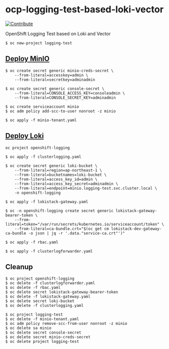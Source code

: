 # ocp-logging-test-based-loki-vector

[![Contribute](https://www.eclipse.org/che/contribute.svg)](https://codeready-codeready-workspaces-operator.apps.sandbox-m2.ll9k.p1.openshiftapps.com/#https://github.com/k-srkw/ocp-logging-test-based-loki-vector.git)

OpenShift Logging Test based on Loki and Vector

```
$ oc new-project logging-test
```

## [Deploy MinIO](https://docs.min.io/minio/k8s/openshift/deploy-minio-on-openshift.html)

```
$ oc create secret generic minio-creds-secret \
    --from-literal=accesskey=admin \
    --from-literal=secretkey=adminadmin

$ oc create secret generic console-secret \
    --from-literal=CONSOLE_ACCESS_KEY=consoleadmin \
    --from-literal=CONSOLE_SECRET_KEY=adminadmin

$ oc create serviceaccount minio
$ oc adm policy add-scc-to-user nonroot -z minio

$ oc apply -f minio-tenant.yaml
```

## [Deploy Loki](https://github.com/grafana/loki/tree/main/operator)

```
oc project openshift-logging

$ oc apply -f clusterlogging.yaml

$ oc create secret generic loki-bucket \
    --from-literal=region=ap-northeast-1 \
    --from-literal=bucketnames=loki-bucket \
    --from-literal=access_key_id=admin \
    --from-literal=access_key_secret=adminadmin \
    --from-literal=endpoint=minio.logging-test.svc.cluster.local \
    -n openshift-logging

$ oc apply -f lokistack-gateway.yaml

$ oc -n openshift-logging create secret generic lokistack-gateway-bearer-token \
    --from-literal=token="/var/run/secrets/kubernetes.io/serviceaccount/token" \
    --from-literal=ca-bundle.crt="$(oc get cm lokistack-dev-gateway-ca-bundle -o json | jq -r '.data."service-ca.crt"')"

$ oc apply -f rbac.yaml

$ oc apply -f clusterlogforwarder.yaml
```

## Cleanup

```
$ oc project openshift-logging
$ oc delete -f clusterlogforwarder.yaml
$ oc delete -f rbac.yaml
$ oc delete secret lokistack-gateway-bearer-token
$ oc delete -f lokistack-gateway.yaml
$ oc delete secret loki-bucket
$ oc delete -f clusterlogging.yaml

$ oc project logging-test
$ oc delete -f minio-tenant.yaml
$ oc adm policy remove-scc-from-user nonroot -z minio
$ oc delete sa minio
$ oc delete secret console-secret
$ oc delete secret minio-creds-secret 
$ oc delete project logging-test
```